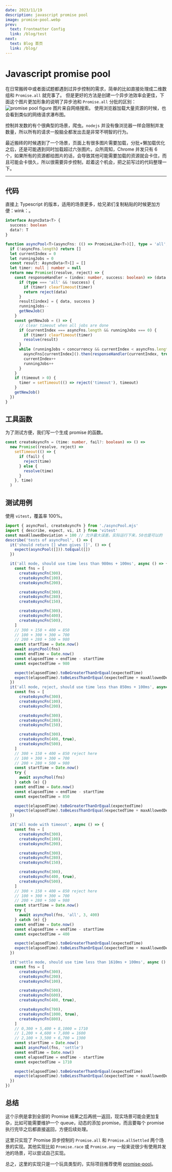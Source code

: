 ```yaml
---
date: 2023/11/19
description: javascript promise pool
image: promise-pool.webp
prev:
  text: Frontmatter Config
  link: /blog/test
next:
  text: Blog 首页
  link: /blog/
---
```


# Javascript promise pool

在日常搬砖中或者面试题都遇到过异步控制的需求，简单的比如直接处理成二维数组和 `Promise.all` 就完事了。
但是更好的方法是创建一个异步池效率会更佳，下面这个图片更加形象的说明了异步池和 `Promise.all` 分批的区别：
![promise pool figure](./images/promise-pool.webp)
图片来自网络搜索。
使用浏览器加载大量资源的时候，也会看到类似的网络请求瀑布图。

控制并发数的有个很典型的场景，爬虫。`nodejs` 并没有像浏览器一样会限制并发数量，所以所有的请求一股脑全都发出去是非常不明智的行为。

最近搬砖的时候遇到了一个场景，页面上有很多图片需要加载，分批+懒加载优化之后，还是可能遇到同时加载超过六张图片。众所周知，Chrome 并发只有 6 个，如果所有的资源都给图片的话，会导致其他可能需要加载的资源就会卡住，而且可能会卡很久，所以很需要异步控制，趁着这个机会，把之前写过的代码整理一下。

---

## 代码

直接上 Typescript 的版本，适用的场景更多，给兄弟们复制粘贴的时候更加方便：wink：。

```typescript
interface AsyncData<T> {
  success: boolean
  data?: T
}

function asyncPool<T>(asyncFns: (() => PromiseLike<T>)[], type = 'all', concurrency = 3, timeout = 0) {
  if (!asyncFns.length) return []
  let currentIndex = 0
  let runningJobs = 0
  const result: AsyncData<T>[] = []
  let timer: null | number = null
  return new Promise((resolve, reject) => {
    const responseHandler = (index: number, success: boolean) => (data: T) => {
      if (type === 'all' && !success) {
        if (timer) clearTimeout(timer)
        return reject(data)
      }
      result[index] = { data, success }
      runningJobs--
      getNewJob()
    }
    const getNewJob = () => {
      // clear timeout when all jobs are done
      if (currentIndex === asyncFns.length && runningJobs === 0) {
        if (timer) clearTimeout(timer)
        resolve(result)
      }
      while (runningJobs < concurrency && currentIndex < asyncFns.length) {
        asyncFns[currentIndex]().then(responseHandler(currentIndex, true), responseHandler(currentIndex, false))
        currentIndex++
        runningJobs++
      }
    }
    if (timeout > 0) {
      timer = setTimeout(() => reject('timeout'), timeout)
    }
    getNewJob()
  })
}
```

## 工具函数

为了测试方便，我们写一个生成 promise 的函数。

```typescript
const createAsyncFn = (time: number, fail?: boolean) => () =>
  new Promise((resolve, reject) =>
    setTimeout(() => {
      if (fail) {
        reject(time)
      } else {
        resolve(time)
      }
    }, time)
  )
```

## 测试用例

使用 `vitest`，覆盖率 100%。

```javascript
import { asyncPool, createAsyncFn } from './asyncPool.mjs'
import { describe, expect, vi, it } from 'vitest'
const maxAllowedDeviation = 100 // 允许最大误差。实际运行下来，50也是可以的
describe('tests of asyncPool', () => {
  it('should return [] when gives []', () => {
    expect(asyncPool([])).toEqual([])
  })

  it('all mode, should use time less than 980ms + 100ms', async () => {
    const fns = [
      createAsyncFn(300),
      createAsyncFn(100),
      createAsyncFn(200),

      createAsyncFn(300),
      createAsyncFn(280),
      createAsyncFn(150),

      createAsyncFn(300),
      createAsyncFn(400),
      createAsyncFn(500),
    ]
    // 300 + 150 + 400 = 850
    // 100 + 300 + 300 = 700
    // 200 + 280 + 500 = 980
    const startTime = Date.now()
    await asyncPool(fns)
    const endTime = Date.now()
    const elapsedTime = endTime - startTime
    const expectedTime = 980

    expect(elapsedTime).toBeGreaterThanOrEqual(expectedTime)
    expect(elapsedTime).toBeLessThanOrEqual(expectedTime + maxAllowedDeviation)
  })
  it('all mode, reject, should use time less than 850ms + 100ms', async () => {
    const fns = [
      createAsyncFn(300),
      createAsyncFn(100),
      createAsyncFn(200),

      createAsyncFn(300),
      createAsyncFn(280),
      createAsyncFn(150),

      createAsyncFn(300),
      createAsyncFn(400, true),
      createAsyncFn(500),
    ]
    // 300 + 150 + 400 = 850 reject here
    // 100 + 300 + 300 = 700
    // 200 + 280 + 500 = 980
    const startTime = Date.now()
    try {
      await asyncPool(fns)
    } catch (e) {}
    const endTime = Date.now()
    const elapsedTime = endTime - startTime
    const expectedTime = 850

    expect(elapsedTime).toBeGreaterThanOrEqual(expectedTime)
    expect(elapsedTime).toBeLessThanOrEqual(expectedTime + maxAllowedDeviation)
  })

  it('all mode with timeout', async () => {
    const fns = [
      createAsyncFn(300),
      createAsyncFn(100),
      createAsyncFn(200),

      createAsyncFn(300),
      createAsyncFn(280),
      createAsyncFn(150),

      createAsyncFn(300),
      createAsyncFn(400, true),
      createAsyncFn(500),
    ]
    // 300 + 150 + 400 = 850 reject here
    // 100 + 300 + 300 = 700
    // 200 + 280 + 500 = 980
    const startTime = Date.now()
    try {
      await asyncPool(fns, 'all', 3, 400)
    } catch (e) {}
    const endTime = Date.now()
    const elapsedTime = endTime - startTime
    const expectedTime = 400

    expect(elapsedTime).toBeGreaterThanOrEqual(expectedTime)
    expect(elapsedTime).toBeLessThanOrEqual(expectedTime + maxAllowedDeviation)
  })

  it('settle mode, should use time less than 1610ms + 100ms', async () => {
    const fns = [
      createAsyncFn(300),
      createAsyncFn(200),
      createAsyncFn(100),

      createAsyncFn(500),
      createAsyncFn(600),
      createAsyncFn(400, true),

      createAsyncFn(700),
      createAsyncFn(1000, true),
      createAsyncFn(800),
    ]
    // 0,300 + 5,400 + 8,1000 = 1710
    // 1,200 + 4,600 + 7,800 = 1600
    // 2,100 + 3,500 + 6,700 = 1300
    const startTime = Date.now()
    await asyncPool(fns, 'settle')
    const endTime = Date.now()
    const elapsedTime = endTime - startTime
    const expectedTime = 1710

    expect(elapsedTime).toBeGreaterThanOrEqual(expectedTime)
    expect(elapsedTime).toBeLessThanOrEqual(expectedTime + maxAllowedDeviation)
  })
})
```

## 总结

这个示例是拿到全部的 Promise 结果之后再统一返回，现实场景可能会更加复杂，比如可能需要维护一个 queue，动态的添加 promise，而且要每个 promise 执行完毕之后都直接返回，方便后续处理。

这里只实现了 Promise 异步控制的 `Promise.all` 和 `Promise.allSettled` 两个场景的实现。其他实现比如 `Promise.race` 或 `Promise.any` 一般来说很少有使用并发池的场景，可以尝试自己实现。

总之，这里的实现只是一个玩具类型的，实际项目推荐使用 [promise-pool](https://superchargejs.com/docs/3.x/promise-pool)。
